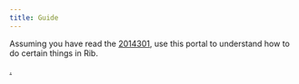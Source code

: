 ```yaml
---
title: Guide
---
```


Assuming you have read the [2014301](zcf://tutorial), use this portal to
understand how to do certain things in Rib.

[.](zquery://search?tag=guide)
